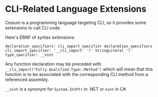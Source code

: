 CLI-Related Language Extensions
===============================

Cesium is a programming language targeting CLI, so it provides some extensions to call CLI code.

Here's EBNF of syntax extensions:

```
declaration_specifiers: cli_import_specifier declaration_specifiers
cli_import_specifier: '__cli_import' '(' StringLiteral ')'
type_specifier: __nint
```

Any function declaration may be preceded with `__cli_import("Fully.Qualified.Type::Method")` which will mean that this function is to be associated with the corresponding CLI method from a referenced assembly.

`__nint` is a synonym for `System.IntPtr` in .NET or `nint` in C#.
